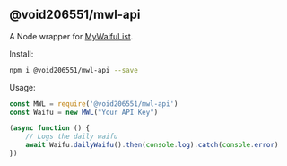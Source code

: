 ## @void206551/mwl-api

A Node wrapper for [MyWaifuList](https://mywaifulist.moe/).

Install:

```bash
npm i @void206551/mwl-api --save
```

Usage:

```javascript
const MWL = require('@void206551/mwl-api')
const Waifu = new MWL("Your API Key")

(async function () {
	// Logs the daily waifu
	await Waifu.dailyWaifu().then(console.log).catch(console.error)
})
```